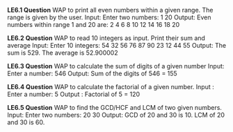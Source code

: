 **LE6.1 Question**
WAP to print all even numbers within a given range. The range is given by
the user.
Input:
Enter two numbers: 1 20
Output:
Even numbers within range 1 and 20 are: 2 4 6 8 10 12 14 16 18 20



**LE6.2 Question**
WAP to read 10 integers as input. Print their sum and average
Input:
Enter 10 integers: 54 32 56 76 87 90 23 12 44 55
Output:
The sum is 529. The average is 52.900002



**LE6.3 Question**
WAP to calculate the sum of digits of a given number
Input:
Enter a number: 546
Output:
Sum of the digits of 546 = 155



**LE6.4 Question**
WAP to calculate the factorial of a given number.
Input :
Enter a number: 5
Output :
Factorial of 5 = 120



**LE6.5 Question**
WAP to find the GCD/HCF and LCM of two given numbers.
Input:
Enter two numbers: 20 30
Output:
GCD of 20 and 30 is 10.
LCM of 20 and 30 is 60.
